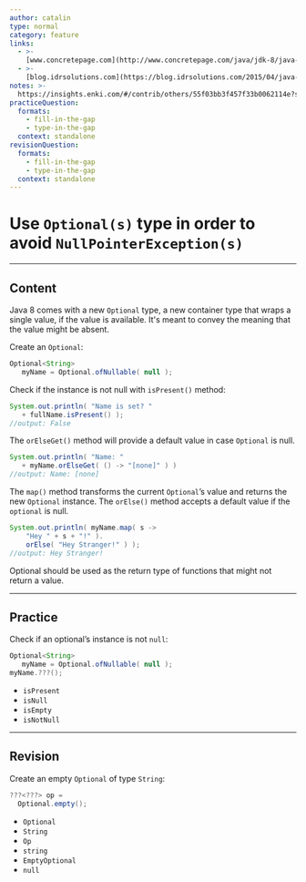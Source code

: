 ```yaml
---
author: catalin
type: normal
category: feature
links:
  - >-
    [www.concretepage.com](http://www.concretepage.com/java/jdk-8/java-8-optional-example-avoid-nullpointerexception){website}
  - >-
    [blog.idrsolutions.com](https://blog.idrsolutions.com/2015/04/java-8-optional-class-explained-in-5-minutes/){website}
notes: >-
  https://insights.enki.com/#/contrib/others/55f03bb3f457f33b0062114e?search=khandelwalrinki
practiceQuestion:
  formats:
    - fill-in-the-gap
    - type-in-the-gap
  context: standalone
revisionQuestion:
  formats:
    - fill-in-the-gap
    - type-in-the-gap
  context: standalone
---
```


# Use `Optional(s)` type in order to avoid `NullPointerException(s)`


---

## Content

Java 8 comes with a new `Optional` type, a new container type that wraps a single value, if the value is available. It's meant to convey the meaning that the value might be absent.

Create an `Optional`:

```java
Optional<String> 
   myName = Optional.ofNullable( null );

```

Check if the instance is not null with `isPresent()` method:

```java
System.out.println( "Name is set? " 
   + fullName.isPresent() ); 
//output: False

```

The `orElseGet()` method will provide a default value in case `Optional` is null.

```java
System.out.println( "Name: " 
   + myName.orElseGet( () -> "[none]" ) )
//output: Name: [none]

```

The `map()` method transforms the current `Optional`’s value and returns the new `Optional` instance. The `orElse()` method  accepts a default value if the `optional` is null.

```java
System.out.println( myName.map( s ->
    "Hey " + s + "!" ).
    orElse( "Hey Stranger!" ) );
//output: Hey Stranger!
```

Optional should be used as the return type of functions that might not return a value.


---

## Practice

Check if an optional’s instance is not `null`:

```java
Optional<String> 
   myName = Optional.ofNullable( null );
myName.???();
```

- `isPresent` 
- `isNull` 
- `isEmpty` 
- `isNotNull`


---

## Revision

Create an empty `Optional` of type `String`:

```java
???<???> op =
  Optional.empty();
```

- `Optional` 
- `String` 
- `Op` 
- `string` 
- `EmptyOptional` 
- `null`
